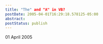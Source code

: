 ```yaml
---
title: "The" and "A" in VB? 
postDate: 2005-04-01T16:29:18.578125-05:00
abstract: 
postStatus: publish
---
```

01 April 2005

